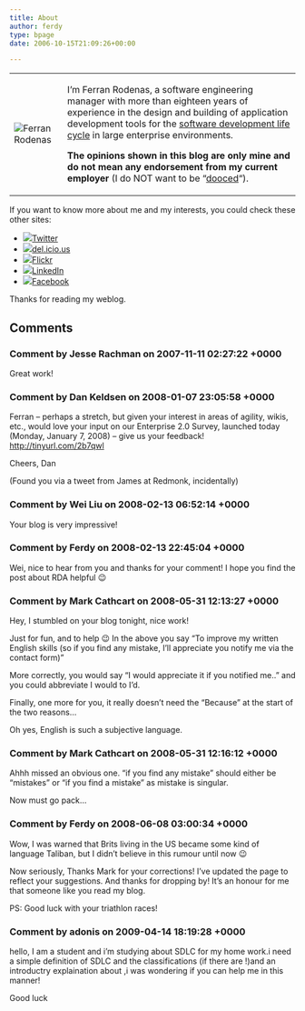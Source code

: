 ```yaml
---
title: About
author: ferdy
type: bpage
date: 2006-10-15T21:09:26+00:00

---
```

<table>
  <tr>
    <td>
      <img src="/blog/images/2007/01/ferran.thumbnail.jpg" alt="Ferran Rodenas" />
    </td>
    <td>
      <p>
        I&#8217;m Ferran Rodenas, a software engineering manager with more than eighteen years of experience in the design and building of application development tools for the <a href="http://en.wikipedia.org/wiki/Software_development_life_cycle">software development life cycle</a> in large enterprise environments.
      </p>
      <p>
        <b>The opinions shown in this blog are only mine and do not mean any endorsement from my current employer</b> (I do NOT want to be “<a href="http://en.wikipedia.org/wiki/Dooced">dooced</a>“).
      </p>
    </td>
  </tr>
</table>

If you want to know more about me and my interests, you could check these other sites:

  *  <img src="/blog/images/ico_twitter.gif" border="0" /><a href="http://twitter.com/ferdy" rel="me">Twitter</a>
  *  <img src="/blog/images/ico_delicious.gif" border="0" /><a href="http://del.icio.us/frodenas" rel="me">del.icio.us</a>
  *  <img src="/blog/images/ico_flickr.gif" border="0" /><a href="http://www.flickr.com/photos/ferranrodenas/" rel="me">Flickr</a>
  *  <img src="/blog/images/ico_linkedin.gif" border="0" /><a href="http://www.linkedin.com/in/frodenas" rel="me">LinkedIn</a>
  *  <img src="/blog/images/ico_facebook.gif" border="0" /><a href="http://www.facebook.com/frodenas" rel="me">Facebook</a>

Thanks for reading my weblog.

## Comments

### Comment by Jesse Rachman on 2007-11-11 02:27:22 +0000
Great work!

### Comment by Dan Keldsen on 2008-01-07 23:05:58 +0000
Ferran &#8211; perhaps a stretch, but given your interest in areas of agility, wikis, etc., would love your input on our Enterprise 2.0 Survey, launched today (Monday, January 7, 2008) &#8211; give us your feedback! <a href="http://tinyurl.com/2b7qwl" rel="nofollow">http://tinyurl.com/2b7qwl</a>

Cheers, Dan

(Found you via a tweet from James at Redmonk, incidentally)

### Comment by Wei Liu on 2008-02-13 06:52:14 +0000
Your blog is very impressive!

### Comment by Ferdy on 2008-02-13 22:45:04 +0000
Wei, nice to hear from you and thanks for your comment! I hope you find the post about RDA helpful 😉

### Comment by Mark Cathcart on 2008-05-31 12:13:27 +0000
Hey, I stumbled on your blog tonight, nice work!

Just for fun, and to help 😉 In the above you say &#8220;To improve my written English skills (so if you find any mistake, I’ll appreciate you notify me via the contact form)&#8221;

More correctly, you would say &#8220;I would appreciate it if you notified me..&#8221; and you could abbreviate I would to I&#8217;d.

Finally, one more for you, it really doesn&#8217;t need the &#8220;Because&#8221; at the start of the two reasons&#8230;

Oh yes, English is such a subjective language.

### Comment by Mark Cathcart on 2008-05-31 12:16:12 +0000
Ahhh missed an obvious one. &#8220;if you find any mistake&#8221; should either be &#8220;mistakes&#8221; or &#8220;if you find a mistake&#8221; as mistake is singular.

Now must go pack&#8230;

### Comment by Ferdy on 2008-06-08 03:00:34 +0000
Wow, I was warned that Brits living in the US became some kind of language Taliban, but I didn&#8217;t believe in this rumour until now 😉

Now seriously, Thanks Mark for your corrections! I&#8217;ve updated the page to reflect your suggestions. And thanks for dropping by! It&#8217;s an honour for me that someone like you read my blog.

PS: Good luck with your triathlon races!

### Comment by adonis on 2009-04-14 18:19:28 +0000
hello, I am a student and i&#8217;m studying about SDLC for my home work.i need a simple definition of SDLC and the classifications (if there are !)and an introductry explaination about ,i was wondering if you can help me in this manner!
  
Good luck